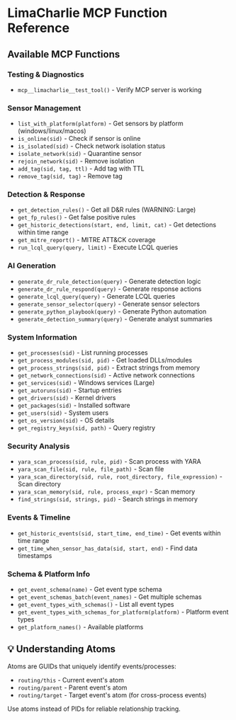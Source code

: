 # LimaCharlie MCP Function Reference

<!-- 
  Developed by Digital Defense Institute (https://digitaldefenseinstitute.com)
  Complete reference for all available MCP functions.
  Functions are grouped by category for easy navigation.
  Each function includes parameters and common usage patterns.
-->

## Available MCP Functions

### Testing & Diagnostics
<!-- Use these functions to verify connectivity and troubleshoot issues -->
- `mcp__limacharlie__test_tool()` - Verify MCP server is working

### Sensor Management
<!-- Functions for managing and monitoring endpoints/sensors -->
- `list_with_platform(platform)` - Get sensors by platform (windows/linux/macos)
- `is_online(sid)` - Check if sensor is online
- `is_isolated(sid)` - Check network isolation status
- `isolate_network(sid)` - Quarantine sensor
- `rejoin_network(sid)` - Remove isolation
- `add_tag(sid, tag, ttl)` - Add tag with TTL
- `remove_tag(sid, tag)` - Remove tag

### Detection & Response
<!-- Query and manage detection rules and alerts -->
- `get_detection_rules()` - Get all D&R rules (WARNING: Large)
- `get_fp_rules()` - Get false positive rules
- `get_historic_detections(start, end, limit, cat)` - Get detections within time range
- `get_mitre_report()` - MITRE ATT&CK coverage
- `run_lcql_query(query, limit)` - Execute LCQL queries

### AI Generation
<!-- AI-powered functions that generate rules/queries based on your org's data -->
- `generate_dr_rule_detection(query)` - Generate detection logic
- `generate_dr_rule_respond(query)` - Generate response actions
- `generate_lcql_query(query)` - Generate LCQL queries
- `generate_sensor_selector(query)` - Generate sensor selectors
- `generate_python_playbook(query)` - Generate Python automation
- `generate_detection_summary(query)` - Generate analyst summaries

### System Information
<!-- Gather detailed information from endpoints -->
- `get_processes(sid)` - List running processes
- `get_process_modules(sid, pid)` - Get loaded DLLs/modules
- `get_process_strings(sid, pid)` - Extract strings from memory
- `get_network_connections(sid)` - Active network connections
- `get_services(sid)` - Windows services (Large)
- `get_autoruns(sid)` - Startup entries
- `get_drivers(sid)` - Kernel drivers
- `get_packages(sid)` - Installed software
- `get_users(sid)` - System users
- `get_os_version(sid)` - OS details
- `get_registry_keys(sid, path)` - Query registry

### Security Analysis
<!-- Advanced analysis capabilities including YARA and string searches -->
- `yara_scan_process(sid, rule, pid)` - Scan process with YARA
- `yara_scan_file(sid, rule, file_path)` - Scan file
- `yara_scan_directory(sid, rule, root_directory, file_expression)` - Scan directory
- `yara_scan_memory(sid, rule, process_expr)` - Scan memory
- `find_strings(sid, strings, pid)` - Search strings in memory

### Events & Timeline
<!-- Query historical events and reconstruct timelines -->
- `get_historic_events(sid, start_time, end_time)` - Get events within time range
- `get_time_when_sensor_has_data(sid, start, end)` - Find data timestamps

### Schema & Platform Info
<!-- Understand event structures and platform capabilities -->
- `get_event_schema(name)` - Get event type schema
- `get_event_schemas_batch(event_names)` - Get multiple schemas
- `get_event_types_with_schemas()` - List all event types
- `get_event_types_with_schemas_for_platform(platform)` - Platform event types
- `get_platform_names()` - Available platforms

## 💡 Understanding Atoms

<!-- 
  Atoms are critical for accurate event correlation.
  Unlike PIDs which get reused, atoms provide permanent unique identifiers.
-->

Atoms are GUIDs that uniquely identify events/processes:
- `routing/this` - Current event's atom
- `routing/parent` - Parent event's atom  
- `routing/target` - Target event's atom (for cross-process events)

Use atoms instead of PIDs for reliable relationship tracking.